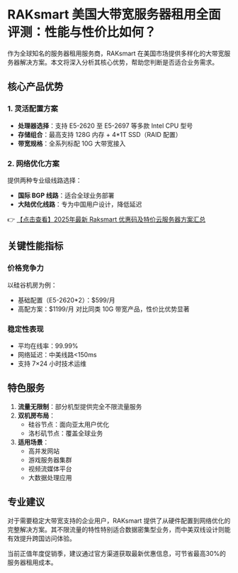 # RAKsmart 美国大带宽服务器租用全面评测：性能与性价比如何？

作为全球知名的服务器租用服务商，RAKsmart 在美国市场提供多样化的大带宽服务器解决方案。本文将深入分析其核心优势，帮助您判断是否适合业务需求。

## 核心产品优势

### 1. 灵活配置方案
- **处理器选择**：支持 E5-2620 至 E5-2697 等多款 Intel CPU 型号
- **存储组合**：最高支持 128G 内存 + 4*1T SSD（RAID 配置）
- **带宽规格**：全系列标配 10G 大带宽接入

### 2. 网络优化方案
提供两种专业级线路选择：
- **国际 BGP 线路**：适合全球业务部署
- **大陆优化线路**：专为中国用户设计，降低延迟

👉 [【点击查看】2025年最新 Raksmart 优惠码及特价云服务器方案汇总](https://bit.ly/raksmart)

## 关键性能指标

### 价格竞争力
以硅谷机房为例：
- 基础配置（E5-2620*2）：$599/月
- 高配方案：$1199/月
对比同类 10G 带宽产品，性价比优势显著

### 稳定性表现
- 平均在线率：99.99%
- 网络延迟：中美线路<150ms
- 支持 7×24 小时技术运维

## 特色服务

1. **流量无限制**：部分机型提供完全不限流量服务
2. **双机房布局**：
   - 硅谷节点：面向亚太用户优化
   - 洛杉矶节点：覆盖全球业务
3. **适用场景**：
   - 高并发网站
   - 游戏服务器集群
   - 视频流媒体平台
   - 大数据处理应用

## 专业建议

对于需要稳定大带宽支持的企业用户，RAKsmart 提供了从硬件配置到网络优化的完整解决方案。其不限流量的特性特别适合数据密集型业务，而中美双线设计则能有效提升跨国访问体验。

当前正值年度促销季，建议通过官方渠道获取最新优惠信息，可节省最高30%的服务器租用成本。